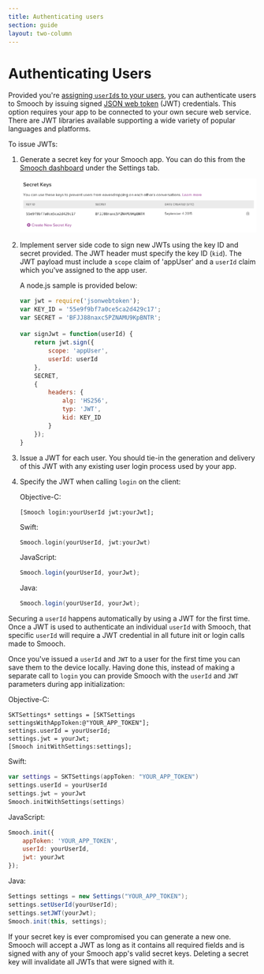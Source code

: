 ```yaml
---
title: Authenticating users
section: guide
layout: two-column
---
```


# Authenticating Users


Provided you're [assigning `userId`s to your users](/guide/multi-client-users/), you can authenticate users to Smooch by issuing signed [JSON web token](http://jwt.io) (JWT) credentials. This option requires your app to be connected to your own secure web service. There are JWT libraries available supporting a wide variety of popular languages and platforms.

To issue JWTs:

1. Generate a secret key for your Smooch app. You can do this from the [Smooch dashboard](https://app.smooch.io) under the Settings tab.

    ![Secret Keys](/images/secret_keys.png)

1. Implement server side code to sign new JWTs using the key ID and secret provided. The JWT header must specify the key ID (`kid`). The JWT payload must include a `scope` claim of 'appUser' and a `userId` claim which you've assigned to the app user.

    A node.js sample is provided below:

    ```javascript
    var jwt = require('jsonwebtoken');
    var KEY_ID = '55e9f9bf7a0ce5ca2d429c17';
    var SECRET = 'BFJJ88naxc5PZNAMU9KpBNTR';

    var signJwt = function(userId) {
        return jwt.sign({
            scope: 'appUser',
            userId: userId
        },
        SECRET,
        {
            headers: {
                alg: 'HS256',
                typ: 'JWT',
                kid: KEY_ID
            }
        });
    }
    ```

1. Issue a JWT for each user. You should tie-in the generation and delivery of this JWT with any existing user login process used by your app.

1. Specify the JWT when calling `login` on the client:

    Objective-C:
    ```objective_c
    [Smooch login:yourUserId jwt:yourJwt];
    ```

    Swift:
    ```swift
    Smooch.login(yourUserId, jwt:yourJwt)
    ```

    JavaScript:
    ```javascript
    Smooch.login(yourUserId, yourJwt);
    ```

    Java:
    ```java
    Smooch.login(yourUserId, yourJwt);
    ```

Securing a `userId` happens automatically by using a JWT for the first time. Once a JWT is used to authenticate an individual `userId` with Smooch, that specific `userId` will require a JWT credential in all future init or login calls made to Smooch.

Once you've issued a `userId` and `JWT` to a user for the first time you can save them to the device locally. Having done this, instead of making a separate call to `login` you can provide Smooch with the `userId` and `JWT` parameters during app initialization:

Objective-C:
```objective_c
SKTSettings* settings = [SKTSettings settingsWithAppToken:@"YOUR_APP_TOKEN"];
settings.userId = yourUserId;
settings.jwt = yourJwt;
[Smooch initWithSettings:settings];
```

Swift:
```swift
var settings = SKTSettings(appToken: "YOUR_APP_TOKEN")
settings.userId = yourUserId
settings.jwt = yourJwt
Smooch.initWithSettings(settings)
```

JavaScript:
```javascript
Smooch.init({
    appToken: 'YOUR_APP_TOKEN',
    userId: yourUserId,
    jwt: yourJwt
});
```

Java:
```java
Settings settings = new Settings("YOUR_APP_TOKEN");
settings.setUserId(yourUserId);
settings.setJWT(yourJwt);
Smooch.init(this, settings);
```

<aside class="warning">
If your secret key is ever compromised you can generate a new one. Smooch will accept a JWT as long as it contains all required fields and is signed with any of your Smooch app's valid secret keys. Deleting a secret key will invalidate all JWTs that were signed with it.
</aside>
